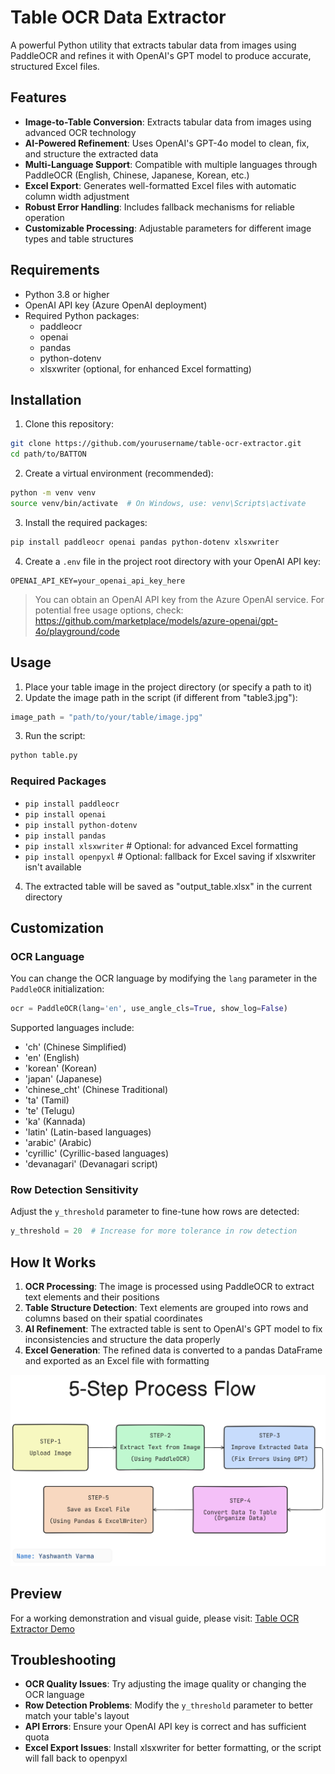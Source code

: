 # Table OCR Data Extractor

A powerful Python utility that extracts tabular data from images using PaddleOCR and refines it with OpenAI's GPT model to produce accurate, structured Excel files.

## Features

- **Image-to-Table Conversion**: Extracts tabular data from images using advanced OCR technology
- **AI-Powered Refinement**: Uses OpenAI's GPT-4o model to clean, fix, and structure the extracted data
- **Multi-Language Support**: Compatible with multiple languages through PaddleOCR (English, Chinese, Japanese, Korean, etc.)
- **Excel Export**: Generates well-formatted Excel files with automatic column width adjustment
- **Robust Error Handling**: Includes fallback mechanisms for reliable operation
- **Customizable Processing**: Adjustable parameters for different image types and table structures


## Requirements

- Python 3.8 or higher
- OpenAI API key (Azure OpenAI deployment)
- Required Python packages:
    - paddleocr
    - openai
    - pandas
    - python-dotenv
    - xlsxwriter (optional, for enhanced Excel formatting)


## Installation

1. Clone this repository:

```bash
git clone https://github.com/yourusername/table-ocr-extractor.git
cd path/to/BATTON

```

2. Create a virtual environment (recommended):

```bash
python -m venv venv
source venv/bin/activate  # On Windows, use: venv\Scripts\activate
```

3. Install the required packages:

```bash
pip install paddleocr openai pandas python-dotenv xlsxwriter
```

4. Create a `.env` file in the project root directory with your OpenAI API key:

```
OPENAI_API_KEY=your_openai_api_key_here
```


> You can obtain an OpenAI API key from the Azure OpenAI service. For potential free usage options, check: https://github.com/marketplace/models/azure-openai/gpt-4o/playground/code

## Usage

1. Place your table image in the project directory (or specify a path to it)
2. Update the image path in the script (if different from "table3.jpg"):

```python
image_path = "path/to/your/table/image.jpg"
```

3. Run the script:

```bash
python table.py
```
### Required Packages
- `pip install paddleocr`
- `pip install openai`
- `pip install python-dotenv`
- `pip install pandas`
- `pip install xlsxwriter`   # Optional: for advanced Excel formatting
- `pip install openpyxl`     # Optional: fallback for Excel saving if xlsxwriter isn't available


4. The extracted table will be saved as "output_table.xlsx" in the current directory

## Customization

### OCR Language

You can change the OCR language by modifying the `lang` parameter in the `PaddleOCR` initialization:

```python
ocr = PaddleOCR(lang='en', use_angle_cls=True, show_log=False)
```

Supported languages include:

- 'ch' (Chinese Simplified)
- 'en' (English)
- 'korean' (Korean)
- 'japan' (Japanese)
- 'chinese_cht' (Chinese Traditional)
- 'ta' (Tamil)
- 'te' (Telugu)
- 'ka' (Kannada)
- 'latin' (Latin-based languages)
- 'arabic' (Arabic)
- 'cyrillic' (Cyrillic-based languages)
- 'devanagari' (Devanagari script)


### Row Detection Sensitivity

Adjust the `y_threshold` parameter to fine-tune how rows are detected:

```python
y_threshold = 20  # Increase for more tolerance in row detection
```


## How It Works

1. **OCR Processing**: The image is processed using PaddleOCR to extract text elements and their positions
2. **Table Structure Detection**: Text elements are grouped into rows and columns based on their spatial coordinates
3. **AI Refinement**: The extracted table is sent to OpenAI's GPT model to fix inconsistencies and structure the data properly
4. **Excel Generation**: The refined data is converted to a pandas DataFrame and exported as an Excel file with formatting

![Process Flow Diagram](./Process.png)

## Preview

For a working demonstration and visual guide, please visit: [Table OCR Extractor Demo](https://drive.google.com/file/d/1SWRqoYMH6LtxQ3r6LW9B6HudcCoyvIh7/view?usp=sharing)

## Troubleshooting

- **OCR Quality Issues**: Try adjusting the image quality or changing the OCR language
- **Row Detection Problems**: Modify the `y_threshold` parameter to better match your table's layout
- **API Errors**: Ensure your OpenAI API key is correct and has sufficient quota
- **Excel Export Issues**: Install xlsxwriter for better formatting, or the script will fall back to openpyxl


